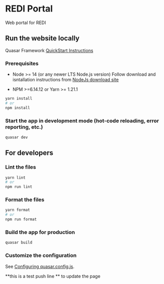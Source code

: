 # REDI Portal

Web portal for REDI

## Run the website locally
Quasar Framework [QuickStart Instructions](https://quasar.dev/start/quick-start/)

### Prerequisites
* Node >= 14 (or any newer LTS Node.js version)
Follow download and isntallation instructions from [NodeJs download site](https://nodejs.org/en/download)

* NPM >=6.14.12 or Yarn >= 1.21.1

```bash
yarn install
# or
npm install
```

### Start the app in development mode (hot-code reloading, error reporting, etc.)
```bash
quasar dev
```

## For developers

### Lint the files
```bash
yarn lint
# or
npm run lint
```


### Format the files
```bash
yarn format
# or
npm run format
```



### Build the app for production
```bash
quasar build
```

### Customize the configuration
See [Configuring quasar.config.js](https://v2.quasar.dev/quasar-cli-vite/quasar-config-js).


**this is a test push line
** to update the page
